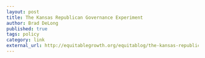 ```yaml
---
layout: post
title: The Kansas Republican Governance Experiment
author: Brad DeLong
published: true
tags: policy
category: link
external_url: http://equitablegrowth.org/equitablog/the-kansas-republican-governance-experiment-or-is-that-governance-experiment-or-is-that-governance-experiment/
---
```

